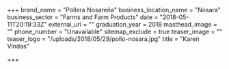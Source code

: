 +++
brand_name = "Pollera Nosareña"
business_location_name = "Nosara"
business_sector = "Farms and Farm Products"
date = "2018-05-11T20:19:33Z"
external_url = ""
graduation_year = 2018
masthead_image = ""
phone_number = "Unavailable"
sitemap_exclude = true
teaser_image = ""
teaser_logo = "/uploads/2018/05/29/pollo-nosara.jpg"
title = "Karen Vindas"

+++
